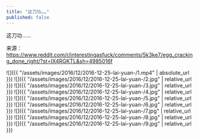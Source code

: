 ```yaml
---
title: "这刀功……"
published: false
---
```

这刀功……

来源：https://www.reddit.com/r/interestingasfuck/comments/5k3ke7/egg_cracking_done_right/?st=IX4RGKTL&sh=4985016f



![]({{ "/assets/images/2016/12/2016-12-25-lai-yuan-/1.mp4" | absolute_url }})
![]({{ "/assets/images/2016/12/2016-12-25-lai-yuan-/2.jpg" | relative_url }})
![]({{ "/assets/images/2016/12/2016-12-25-lai-yuan-/3.jpg" | relative_url }})
![]({{ "/assets/images/2016/12/2016-12-25-lai-yuan-/4.jpg" | relative_url }})
![]({{ "/assets/images/2016/12/2016-12-25-lai-yuan-/5.jpg" | relative_url }})
![]({{ "/assets/images/2016/12/2016-12-25-lai-yuan-/6.jpg" | relative_url }})
![]({{ "/assets/images/2016/12/2016-12-25-lai-yuan-/7.jpg" | relative_url }})
![]({{ "/assets/images/2016/12/2016-12-25-lai-yuan-/8.jpg" | relative_url }})
![]({{ "/assets/images/2016/12/2016-12-25-lai-yuan-/9.jpg" | relative_url }})
